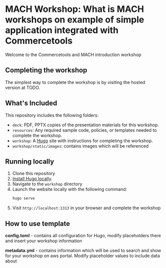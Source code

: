 # MACH Workshop: What is MACH workshops on example of simple application integrated with Commercetools

Welcome to the Commercetools and MACH introduction workshop

## Completing the workshop

The simplest way to complete the workshop is by visiting the hosted version at TODO.

## What's Included

This repository includes the following folders:

* `deck`: PDF, PPTX copies of the presentation materials for this workshop.
* `resources`: Any required sample code, policies, or templates needed to complete the workshop.
* `workshop`: A [Hugo](https://gohugo.io) site with instructions for completing the workshop.
* `workshop/static/images`: contains images which will be referenced 

## Running locally

1. Clone this repository
2. [Install Hugo locally](https://gohugo.io/overview/quickstart/).
3. Navigate to the `workshop` directory
4. Launch the website locally with the following command:
    ```bash
    hugo serve
    ```
5. Visit `http://localhost:1313` in your browser and complete the workshop

## How to use template

**config.toml** - contains all configuration for Hugo, modify placeholders there and insert your workshop information

**metadata.yml** - contains information which will be used to search and show for your workshop on aws portal. Modify placeholder values to include data about
